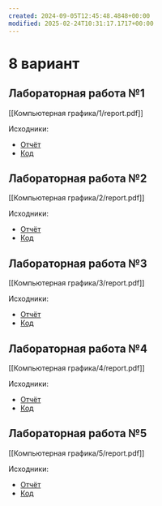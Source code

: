 ```yaml
---
created: 2024-09-05T12:45:48.4848+00:00
modified: 2025-02-24T10:31:17.1717+00:00
---
```

# 8 вариант
## Лабораторная работа №1
[[Компьютерная графика/1/report.pdf]]

Исходники:
- [Отчёт](https://github.com/IAmProgrammist/lab_materials/tree/main/%D0%9A%D0%BE%D0%BC%D0%BF%D1%8C%D1%8E%D1%82%D0%B5%D1%80%D0%BD%D0%B0%D1%8F%20%D0%B3%D1%80%D0%B0%D1%84%D0%B8%D0%BA%D0%B0/1)
- [Код](https://github.com/IAmProgrammist/comp_graphics/tree/main/lab_1_basics)

## Лабораторная работа №2
[[Компьютерная графика/2/report.pdf]]

Исходники:
- [Отчёт](https://github.com/IAmProgrammist/lab_materials/tree/main/%D0%9A%D0%BE%D0%BC%D0%BF%D1%8C%D1%8E%D1%82%D0%B5%D1%80%D0%BD%D0%B0%D1%8F%20%D0%B3%D1%80%D0%B0%D1%84%D0%B8%D0%BA%D0%B0/2)
- [Код](https://github.com/IAmProgrammist/comp_graphics/tree/main/lab_2_colored_square)

## Лабораторная работа №3
[[Компьютерная графика/3/report.pdf]]

Исходники:
- [Отчёт](https://github.com/IAmProgrammist/lab_materials/tree/main/%D0%9A%D0%BE%D0%BC%D0%BF%D1%8C%D1%8E%D1%82%D0%B5%D1%80%D0%BD%D0%B0%D1%8F%20%D0%B3%D1%80%D0%B0%D1%84%D0%B8%D0%BA%D0%B0/3)
- [Код](https://github.com/IAmProgrammist/comp_graphics/tree/main/lab_3_affine_transfromations)

## Лабораторная работа №4
[[Компьютерная графика/4/report.pdf]]

Исходники:
- [Отчёт](https://github.com/IAmProgrammist/lab_materials/tree/main/%D0%9A%D0%BE%D0%BC%D0%BF%D1%8C%D1%8E%D1%82%D0%B5%D1%80%D0%BD%D0%B0%D1%8F%20%D0%B3%D1%80%D0%B0%D1%84%D0%B8%D0%BA%D0%B0/4)
- [Код](https://github.com/IAmProgrammist/comp_graphics/tree/main/lab_4_affine_3d_simple_cube)
  
## Лабораторная работа №5
[[Компьютерная графика/5/report.pdf]]

Исходники:
- [Отчёт](https://github.com/IAmProgrammist/lab_materials/tree/main/%D0%9A%D0%BE%D0%BC%D0%BF%D1%8C%D1%8E%D1%82%D0%B5%D1%80%D0%BD%D0%B0%D1%8F%20%D0%B3%D1%80%D0%B0%D1%84%D0%B8%D0%BA%D0%B0/5)
- [Код](https://github.com/IAmProgrammist/comp_graphics/tree/main/lab_5_painter_algorithm)
